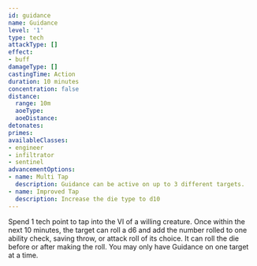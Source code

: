 ```yaml
---
id: guidance
name: Guidance
level: '1'
type: tech
attackType: []
effect:
- buff
damageType: []
castingTime: Action
duration: 10 minutes
concentration: false
distance:
  range: 10m
  aoeType: 
  aoeDistance: 
detonates: 
primes: 
availableClasses:
- engineer
- infiltrator
- sentinel
advancementOptions:
- name: Multi Tap
  description: Guidance can be active on up to 3 different targets.
- name: Improved Tap
  description: Increase the die type to d10
---
```

Spend 1 tech point to tap into the VI of a willing creature. Once within the next 10 minutes, the target can roll a d6 and add the number rolled to one ability check, saving throw, or attack roll of its choice. It can roll the die before or after making the roll.
You may only have Guidance on one target at a time.